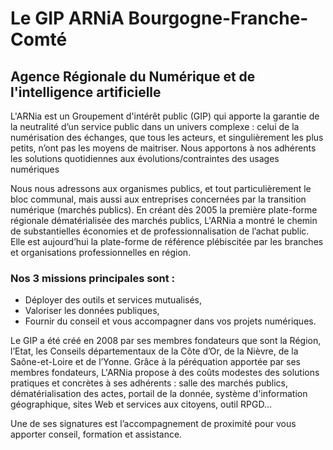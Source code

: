# Le GIP ARNiA Bourgogne-Franche-Comté

## Agence Régionale du Numérique et de l'intelligence artificielle

L'ARNia est un Groupement d'intérêt public (GIP) qui apporte la garantie de la neutralité d’un service public dans un univers complexe : celui de la numérisation des échanges, que tous les acteurs, et singulièrement les plus petits, n’ont pas les moyens de maitriser.
Nous apportons à nos adhérents les solutions quotidiennes aux évolutions/contraintes des usages numériques 

Nous nous adressons aux organismes publics, et tout particulièrement le bloc communal, mais aussi aux entreprises concernées par la transition numérique (marchés publics). En créant dès 2005 la première plate-forme régionale dématérialisée des marchés publics, L'ARNia a montré le chemin de substantielles économies et de professionnalisation de l’achat public. Elle est aujourd’hui la plate-forme de référence plébiscitée par les branches et organisations professionnelles en région.

### Nos 3 missions principales sont :

* Déployer des outils et services mutualisés,
* Valoriser les données publiques, 
* Fournir du conseil et vous accompagner dans vos projets numériques.

Le GIP a été créé en 2008 par ses membres fondateurs que sont la Région, l’Etat, les Conseils départementaux de la Côte d’Or, de la Nièvre, de la Saône-et-Loire et de l’Yonne. Grâce à la péréquation apportée par ses membres fondateurs, L'ARNia propose à des coûts modestes des solutions pratiques et concrètes à ses adhérents : salle des marchés publics, dématérialisation des actes, portail de la donnée, système d'information géographique, sites Web et services aux citoyens, outil RPGD… 

Une de ses signatures est l’accompagnement de proximité pour vous apporter conseil, formation et assistance.
